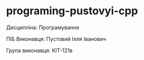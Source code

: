 # programing-pustovyi-cpp
Дисципліна: Програмування

ПІБ Виконавця: Пустовий Iлля Iванович

Група виконавця: КІТ-121в
